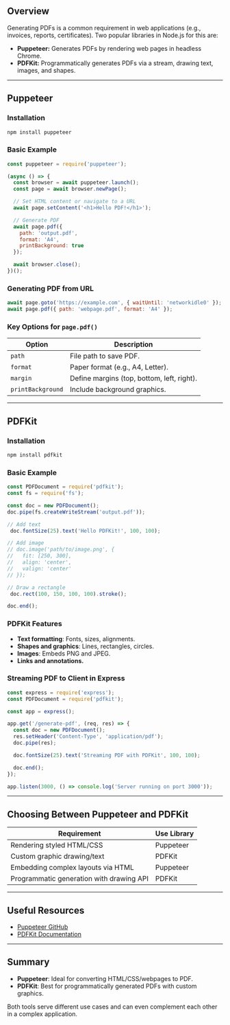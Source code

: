 ## Overview
Generating PDFs is a common requirement in web applications (e.g., invoices, reports, certificates). Two popular libraries in Node.js for this are:

- **Puppeteer:** Generates PDFs by rendering web pages in headless Chrome.
- **PDFKit:** Programmatically generates PDFs via a stream, drawing text, images, and shapes.

---

## Puppeteer

### Installation
```bash
npm install puppeteer
```

### Basic Example
```javascript
const puppeteer = require('puppeteer');

(async () => {
  const browser = await puppeteer.launch();
  const page = await browser.newPage();

  // Set HTML content or navigate to a URL
  await page.setContent('<h1>Hello PDF!</h1>');

  // Generate PDF
  await page.pdf({
    path: 'output.pdf',
    format: 'A4',
    printBackground: true
  });

  await browser.close();
})();
```

### Generating PDF from URL
```javascript
await page.goto('https://example.com', { waitUntil: 'networkidle0' });
await page.pdf({ path: 'webpage.pdf', format: 'A4' });
```

### Key Options for `page.pdf()`
| Option           | Description                     |
|------------------|---------------------------------|
| `path`           | File path to save PDF.          |
| `format`         | Paper format (e.g., A4, Letter). |
| `margin`         | Define margins (top, bottom, left, right). |
| `printBackground`| Include background graphics.    |

---

## PDFKit

### Installation
```bash
npm install pdfkit
```

### Basic Example
```javascript
const PDFDocument = require('pdfkit');
const fs = require('fs');

const doc = new PDFDocument();
doc.pipe(fs.createWriteStream('output.pdf'));

// Add text
 doc.fontSize(25).text('Hello PDFKit!', 100, 100);

// Add image
// doc.image('path/to/image.png', {
//   fit: [250, 300],
//   align: 'center',
//   valign: 'center'
// });

// Draw a rectangle
 doc.rect(100, 150, 100, 100).stroke();

doc.end();
```

### PDFKit Features
- **Text formatting**: Fonts, sizes, alignments.
- **Shapes and graphics**: Lines, rectangles, circles.
- **Images**: Embeds PNG and JPEG.
- **Links and annotations.**

### Streaming PDF to Client in Express
```javascript
const express = require('express');
const PDFDocument = require('pdfkit');

const app = express();

app.get('/generate-pdf', (req, res) => {
  const doc = new PDFDocument();
  res.setHeader('Content-Type', 'application/pdf');
  doc.pipe(res);

  doc.fontSize(25).text('Streaming PDF with PDFKit', 100, 100);

  doc.end();
});

app.listen(3000, () => console.log('Server running on port 3000'));
```

---

## Choosing Between Puppeteer and PDFKit
| Requirement                   | Use Library |
|-------------------------------|-------------|
| Rendering styled HTML/CSS     | Puppeteer   |
| Custom graphic drawing/text   | PDFKit      |
| Embedding complex layouts via HTML | Puppeteer |
| Programmatic generation with drawing API | PDFKit |

---

## Useful Resources
- [Puppeteer GitHub](https://github.com/puppeteer/puppeteer)
- [PDFKit Documentation](http://pdfkit.org/docs/)

---

## Summary
- **Puppeteer**: Ideal for converting HTML/CSS/webpages to PDF.
- **PDFKit**: Best for programmatically generated PDFs with custom graphics.

Both tools serve different use cases and can even complement each other in a complex application.
